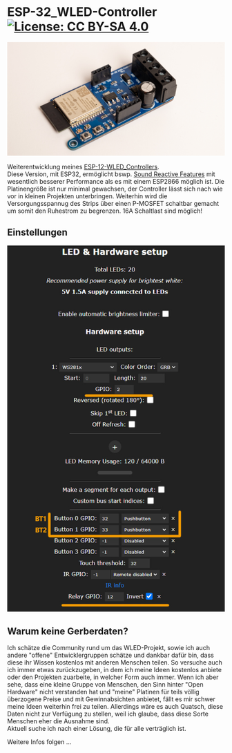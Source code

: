 # ESP-32_WLED-Controller  [![License: CC BY-SA 4.0](https://img.shields.io/badge/License-CC%20BY--SA%204.0-lightgrey.svg)](https://creativecommons.org/licenses/by-sa/4.0/)


![PCB-top_3D-Modell](img/ESP-32_WLED-Controller.jpg)

Weiterentwicklung meines [ESP-12-WLED_Controllers](https://github.com/der-pw/ESP-12_WLED-Controller).  
Diese Version, mit ESP32, ermöglicht bswp. [Sound Reactive Features](https://github.com/atuline/WLED/wiki) mit wesentlich besserer Performance als es mit einem ESP2866 möglich ist. Die Platinengröße ist nur minimal gewachsen, der Controller lässt sich nach wie vor in kleinen Projekten unterbringen. Weiterhin wird die Versorgungsspannug des Strips über einen P-MOSFET schaltbar gemacht um somit den Ruhestrom zu begrenzen. 16A Schaltlast sind möglich!  

## Einstellungen
![PCB-top_3D-Modell](img/settings.jpg)  

## Warum keine Gerberdaten?
Ich schätze die Community rund um das WLED-Projekt, sowie ich auch andere "offene" Entwicklergruppen schätze und dankbar dafür bin, dass diese ihr Wissen kostenlos mit anderen Menschen teilen. So versuche auch ich immer etwas zurückzugeben, in dem ich meine Ideen kostenlos anbiete oder den Projekten zuarbeite, in welcher Form auch immer. Wenn ich aber sehe, dass eine kleine Gruppe von Menschen, den Sinn hinter "Open Hardware" nicht verstanden hat und "meine" Platinen für teils völlig überzogene Preise und mit Gewinnabsichten anbietet, fällt es mir schwer meine Ideen weiterhin frei zu teilen. 
Allerdings wäre es auch Quatsch, diese Daten nicht zur Verfügung zu stellen, weil ich glaube, dass diese Sorte Menschen eher die Ausnahme sind.  
Aktuell suche ich nach einer Lösung, die für alle verträglich ist.     

Weitere Infos folgen ...
